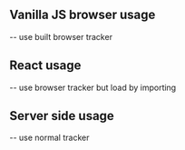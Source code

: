 ## Vanilla JS browser usage

-- use built browser tracker

## React usage

-- use browser tracker but load by importing

## Server side usage

-- use normal tracker